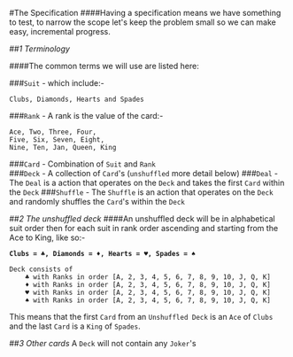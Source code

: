 #The Specification
####Having a specification means we have something to test, to narrow the scope let's keep the problem small so we can make easy, incremental progress.


##*1 Terminology*

####The common terms we will use are listed here:

###`Suit` - which include:-
	
	Clubs, Diamonds, Hearts and Spades
	
###`Rank` - A rank is the value of the card:-
	
	Ace, Two, Three, Four,
	Five, Six, Seven, Eight,
	Nine, Ten, Jan, Queen, King

###`Card` - Combination of `Suit` and `Rank`	
###`Deck` - A collection of `Card`'s (`unshuffled` more detail below)
###`Deal` - The `Deal` is a action that operates on the `Deck` and takes the first `Card` within the `Deck`
###`Shuffle` - The `Shuffle` is an action that operates on the `Deck` and randomly shuffles the `Card`'s within the `Deck`

##*2 The unshuffled deck*
####An unshuffled deck will be in alphabetical suit order then for each suit in rank order ascending and starting from the Ace to King, like so:- 
	
**`Clubs = ♣, Diamonds = ♦, Hearts = ♥, Spades = ♠`**
	
	Deck consists of
		♣ with Ranks in order [A, 2, 3, 4, 5, 6, 7, 8, 9, 10, J, Q, K]
		♦ with Ranks in order [A, 2, 3, 4, 5, 6, 7, 8, 9, 10, J, Q, K]
		♥ with Ranks in order [A, 2, 3, 4, 5, 6, 7, 8, 9, 10, J, Q, K]
		♠ with Ranks in order [A, 2, 3, 4, 5, 6, 7, 8, 9, 10, J, Q, K] 
		
This means that the first `Card` from an `Unshuffled Deck` is an `Ace` of `Clubs` and the last `Card` is a `King` of `Spades`.
		
##*3 Other cards*
A `Deck` will not contain any `Joker`'s